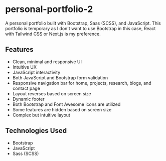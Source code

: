 # personal-portfolio-2
A personal portfolio built with Bootstrap, Saas (SCSS), and JavaScript. This portfolio is temporary as I don't want to use Bootstrap in this case, React with Tailwind CSS or Next.js is my preference.

## Features
- Clean, minimal and responsive UI
- Intuitive UX
- JavaScript interactivity
- Both JavaScript and Bootstrap form validation
- Responsive navigation bar for home, projects, research, blogs, and contact page
- Layout reverses based on screen size
- Dynamic footer
- Both Bootstrap and Font Awesome icons are utilized
- Some features are hidden based on screen size
- Complex but intuitive layout

## Technologies Used
- Bootstrap
- JavaScript
- Sass (SCSS)
